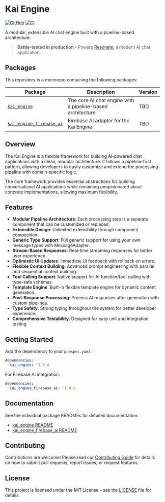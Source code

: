 # Kai Engine

[![GitHub](https://img.shields.io/github/license/pckimlong/kai_engine)](https://github.com/pckimlong/kai_engine/blob/main/LICENSE)
[![CI](https://github.com/pckimlong/kai_engine/actions/workflows/ci.yml/badge.svg)](https://github.com/pckimlong/kai_engine/actions/workflows/ci.yml)

A modular, extensible AI chat engine built with a pipeline-based architecture.

> **Battle-tested in production** - Powers [Resonate](https://resonate-app-link.com), a modern AI chat application.

## Packages

This repository is a monorepo containing the following packages:

| Package | Description | Version |
|---------|-------------|---------|
| [`kai_engine`](packages/kai_engine/) | The core AI chat engine with a pipeline-based architecture | TBD |
| [`kai_engine_firebase_ai`](packages/kai_engine_firebase_ai/) | Firebase AI adapter for the Kai Engine | TBD |

## Overview

The Kai Engine is a flexible framework for building AI-powered chat applications with a clean, modular architecture. It follows a pipeline-first pattern, allowing developers to easily customize and extend the processing pipeline with domain-specific logic.

The core framework provides essential abstractions for building conversational AI applications while remaining unopinionated about concrete implementations, allowing maximum flexibility.

## Features

- **Modular Pipeline Architecture**: Each processing step is a separate component that can be customized or replaced.
- **Extensible Design**: Unlimited extensibility through component composition.
- **Generic Type Support**: Full generic support for using your own message types with MessageAdapter.
- **Stream-Based Responses**: Real-time streaming responses for better user experience.
- **Optimistic UI Updates**: Immediate UI feedback with rollback on errors.
- **Flexible Context Building**: Advanced prompt engineering with parallel and sequential context building.
- **Tool Calling Support**: Native support for AI function/tool calling with type-safe schemas.
- **Template Engine**: Built-in flexible template engine for dynamic content generation.
- **Post-Response Processing**: Process AI responses after generation with custom pipelines.
- **Type Safety**: Strong typing throughout the system for better developer experience.
- **Comprehensive Testability**: Designed for easy unit and integration testing.

## Getting Started

Add the dependency to your `pubspec.yaml`:

```yaml
dependencies:
  kai_engine: ^1.0.0
```

For Firebase AI integration:

```yaml
dependencies:
  kai_engine_firebase_ai: ^1.0.0
```

## Documentation

See the individual package READMEs for detailed documentation:
- [kai_engine README](packages/kai_engine/README.md)
- [kai_engine_firebase_ai README](packages/kai_engine_firebase_ai/README.md)

## Contributing

Contributions are welcome! Please read our [Contributing Guide](CONTRIBUTING.md) for details on how to submit pull requests, report issues, or request features.

## License

This project is licensed under the MIT License - see the [LICENSE](LICENSE) file for details.